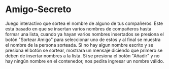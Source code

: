 # Amigo-Secreto
Juego interactivo que sortea el nombre de alguno de tus compañeros.
Este esta basado en que se insertan varios nombres de compañeros hasta formar una lista, cuando ya hayan varios nombres insertados se presiona el botón "Sortear Amigo" para seleccionar uno de estos y al final se muestra el nombre de la persona sorteada.
Si no hay algun nombre escrito y se presiona el botón se sortear, mostrara un mensaje diciendo que primero se deben de insertar nombres a la lista. 
Si se presiona el botón "Añadir" y no hay ningún nombre en el contenedor, nos pedira ingresar un nombre válido.
